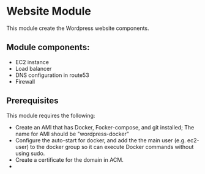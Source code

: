 # Website Module

This module create the Wordpress website components.

## Module components:

- EC2 instance
- Load balancer
- DNS configuration in route53
- Firewall

## Prerequisites

This module requires the following:

- Create an AMI that has Docker, Focker-compose, and git installed; The name for AMI should be "wordpress-docker"
- Configure the auto-start for docker, and add the the main user (e.g. ec2-user) to the docker group so it can execute Docker commands without using sudo.
- Create a certificate for the domain in ACM.
-
